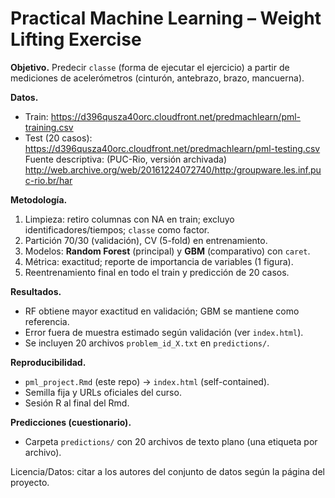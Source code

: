# Practical Machine Learning – Weight Lifting Exercise

**Objetivo.** Predecir `classe` (forma de ejecutar el ejercicio) a partir de mediciones de acelerómetros (cinturón, antebrazo, brazo, mancuerna).

**Datos.**
- Train: https://d396qusza40orc.cloudfront.net/predmachlearn/pml-training.csv
- Test (20 casos): https://d396qusza40orc.cloudfront.net/predmachlearn/pml-testing.csv  
Fuente descriptiva: (PUC-Rio, versión archivada) http://web.archive.org/web/20161224072740/http:/groupware.les.inf.puc-rio.br/har

**Metodología.**
1. Limpieza: retiro columnas con NA en train; excluyo identificadores/tiempos; `classe` como factor.
2. Partición 70/30 (validación), CV (5-fold) en entrenamiento.
3. Modelos: **Random Forest** (principal) y **GBM** (comparativo) con `caret`.
4. Métrica: exactitud; reporte de importancia de variables (1 figura).
5. Reentrenamiento final en todo el train y predicción de 20 casos.

**Resultados.**
- RF obtiene mayor exactitud en validación; GBM se mantiene como referencia.
- Error fuera de muestra estimado según validación (ver `index.html`).
- Se incluyen 20 archivos `problem_id_X.txt` en `predictions/`.

**Reproducibilidad.**
- `pml_project.Rmd` (este repo) → `index.html` (self-contained).
- Semilla fija y URLs oficiales del curso.
- Sesión R al final del Rmd.

**Predicciones (cuestionario).**
- Carpeta `predictions/` con 20 archivos de texto plano (una etiqueta por archivo).

Licencia/Datos: citar a los autores del conjunto de datos según la página del proyecto.
